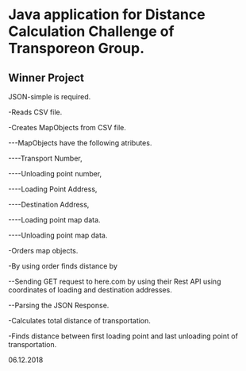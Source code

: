 # Java application for Distance Calculation Challenge of Transporeon Group.
## Winner Project
JSON-simple is required.

-Reads CSV file.

-Creates MapObjects from CSV file.

---MapObjects have the following atributes.

----Transport Number,

----Unloading point number,

----Loading Point Address,

----Destination Address,

----Loading point map data.

----Unloading point map data.

-Orders map objects.

-By using order finds distance by

 --Sending GET request to here.com by using their Rest API using coordinates of loading and destination addresses.
 
 --Parsing the JSON Response.
 
-Calculates total distance of transportation.

-Finds distance between first loading point and last unloading point of transportation.


06.12.2018
